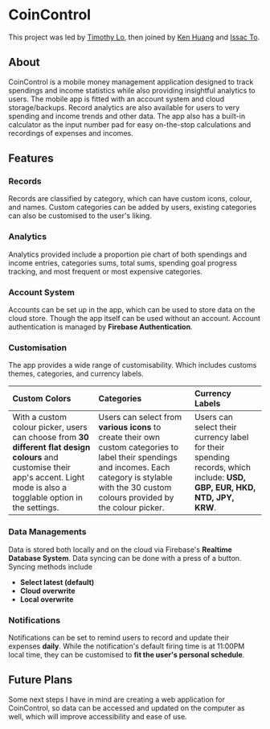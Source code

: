 # CoinControl

This project was led by [Timothy Lo](www.lotimothy.com), then joined by [Ken Huang](https://kenchihuang.co.uk/) and [Issac To](https://issacto.com/).

## About

CoinControl is a mobile money management application designed to track spendings and income statistics while also providing insightful analytics to users. The mobile app is fitted with an account system and cloud storage/backups. Record analytics are also available for users to very spending and income trends and other data. The app also has a built-in calculator as the input number pad for easy on-the-stop calculations and recordings of expenses and incomes.

## Features

### Records

Records are classified by category, which can have custom icons, colour, and names. Custom categories can be added by users, existing categories can also be customised to the user's liking.

### Analytics

Analytics provided include a proportion pie chart of both spendings and income entries, categories sums, total sums, spending goal progress tracking, and most frequent or most expensive categories.

### Account System

Accounts can be set up in the app, which can be used to store data on the cloud store. Though the app itself can be used without an account. Account authentication is managed by **Firebase Authentication**.

### Customisation

The app provides a wide range of customisability. Which includes customs themes, categories, and currency labels.

| Custom Colors                                                                                                                                                                    | Categories                                                                                                                                                                                              | Currency Labels                                                                                                         |
| :------------------------------------------------------------------------------------------------------------------------------------------------------------------------------- | :------------------------------------------------------------------------------------------------------------------------------------------------------------------------------------------------------ | :---------------------------------------------------------------------------------------------------------------------- |
| With a custom colour picker, users can choose from **30 different flat design colours** and customise their app's accent. Light mode is also a togglable option in the settings. | Users can select from **various icons** to create their own custom categories to label their spendings and incomes. Each category is stylable with the 30 custom colours provided by the colour picker. | Users can select their currency label for their spending records, which include: **USD, GBP, EUR, HKD, NTD, JPY, KRW**. |

### Data Managements

Data is stored both locally and on the cloud via Firebase's **Realtime Database System**. Data syncing can be done with a press of a button. Syncing methods include

-   **Select latest (default)**
-   **Cloud overwrite**
-   **Local overwrite**

### Notifications

Notifications can be set to remind users to record and update their expenses **daily**. While the notification's default firing time is at 11:00PM local time, they can be customised to **fit the user's personal schedule**.

## Future Plans

Some next steps I have in mind are creating a web application for CoinControl, so data can be accessed and updated on the computer as well, which will improve accessibility and ease of use.
